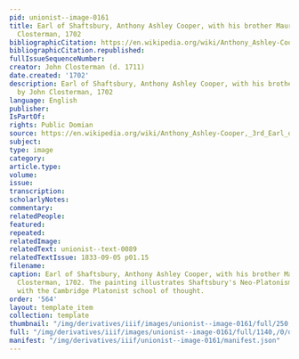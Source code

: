 ```yaml
---
pid: unionist--image-0161
title: Earl of Shaftsbury, Anthony Ashley Cooper, with his brother Maurice, by John
  Closterman, 1702
bibliographicCitation: https://en.wikipedia.org/wiki/Anthony_Ashley-Cooper,_3rd_Earl_of_Shaftesbury#/media/File:Maurice_Ashley-Cooper;_Anthony_Ashley-Cooper,_3rd_Earl_of_Shaftesbury_by_John_Closterman.jpg
bibliographicCitation.republished: 
fullIssueSequenceNumber: 
creator: John Closterman (d. 1711)
date.created: '1702'
description: Earl of Shaftsbury, Anthony Ashley Cooper, with his brother Maurice,
  by John Closterman, 1702
language: English
publisher: 
IsPartOf: 
rights: Public Domian
source: https://en.wikipedia.org/wiki/Anthony_Ashley-Cooper,_3rd_Earl_of_Shaftesbury#/media/File:Maurice_Ashley-Cooper;_Anthony_Ashley-Cooper,_3rd_Earl_of_Shaftesbury_by_John_Closterman.jpg
subject: 
type: image
category: 
article.type: 
volume: 
issue: 
transcription: 
scholarlyNotes: 
commentary: 
relatedPeople: 
featured: 
repeated: 
relatedImage: 
relatedText: unionist--text-0089
relatedTextIssue: 1833-09-05 p01.15
filename: 
caption: Earl of Shaftsbury, Anthony Ashley Cooper, with his brother Maurice, by John
  Closterman, 1702. The painting illustrates Shaftsbury's Neo-Platonism; he was connected
  with the Cambridge Platonist school of thought.
order: '564'
layout: template_item
collection: template
thumbnail: "/img/derivatives/iiif/images/unionist--image-0161/full/250,/0/default.jpg"
full: "/img/derivatives/iiif/images/unionist--image-0161/full/1140,/0/default.jpg"
manifest: "/img/derivatives/iiif/unionist--image-0161/manifest.json"
---
```

